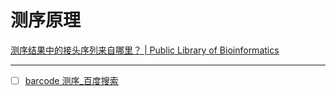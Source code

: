 
# 测序原理

[测序结果中的接头序列来自哪里？ | Public Library of Bioinformatics](https://www.plob.org/article/12140.html)


---
- [ ] [barcode 测序_百度搜索](https://www.baidu.com/s?ie=utf-8&f=8&rsv_bp=1&tn=baidu&wd=barcode%20%E6%B5%8B%E5%BA%8F&oq=barcode&rsv_pq=ab184041000079c6&rsv_t=4042RP0enHP8SlwLe4Uvlng69Tm%2BpKTmTGAKlioa%2FHNl8JAvVkgTq4gwbMs&rqlang=cn&rsv_enter=1&rsv_dl=tb&rsv_sug3=6&rsv_sug1=6&rsv_sug7=100&rsv_sug2=0&rsv_btype=t&inputT=3426&rsv_sug4=3532)

